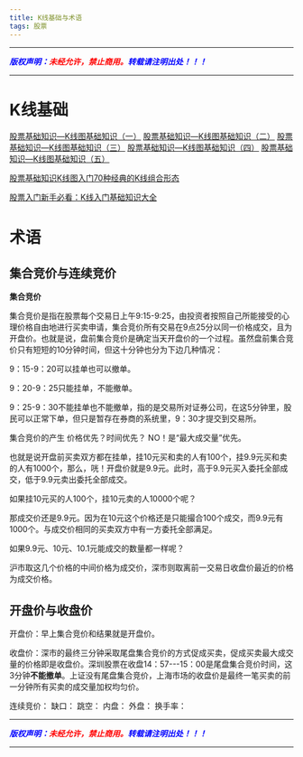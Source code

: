 ```yaml
---
title: K线基础与术语
tags: 股票
---
```


------


***<font color=blue>版权声明：</font><font color=red>未经允许，禁止商用。</font><font color=blue>转载请注明出处！！！</font>***

------

# K线基础
[股票基础知识—K线图基础知识（一）](https://zhuanlan.zhihu.com/p/24206256)
[股票基础知识—K线图基础知识（二）](https://zhuanlan.zhihu.com/p/24252642)
[股票基础知识—K线图基础知识（三）](https://zhuanlan.zhihu.com/p/24378669)
[股票基础知识—K线图基础知识（四）](https://zhuanlan.zhihu.com/p/24442271)
[股票基础知识—K线图基础知识（五）](https://zhuanlan.zhihu.com/p/24522656)


[股票基础知识K线图入门70种经典的K线组合形态](https://zhuanlan.zhihu.com/p/633216676)

[股票入门新手必看：K线入门基础知识大全](https://zhuanlan.zhihu.com/p/351391955)


# 术语
## 集合竞价与连续竞价
**集合竞价**

集合竞价是指在股票每个交易日上午9:15-9:25，由投资者按照自己所能接受的心理价格自由地进行买卖申请，集合竞价所有交易在9点25分以同一价格成交，且为开盘价。也就是说，盘前集合竞价是确定当天开盘价的一个过程。虽然盘前集合竞价只有短短的10分钟时间，但这十分钟也分为下边几种情况：

9：15-9：20可以挂单也可以撤单。

9：20-9：25只能挂单，不能撤单。

9：25-9：30不能挂单也不能撤单，指的是交易所对证券公司，在这5分钟里，股民可以正常下单，但只是暂存在券商的系统里，9：30才提交到交易所。

集合竞价的产生
价格优先？时间优先？ NO！是“最大成交量”优先。

也就是说开盘前买卖双方都在挂单，挂10元买和卖的人有100个，挂9.9元买和卖的人有1000个，那么，咣！开盘价就是9.9元。此时，高于9.9元买入委托全部成交，低于9.9元卖出委托全部成交。

如果挂10元买的人100个，挂10元卖的人10000个呢？

那成交价还是9.9元。因为在10元这个价格还是只能撮合100个成交，而9.9元有1000个。与成交价相同的买卖双方中有一方委托全部满足。

如果9.9元、10元、10.1元能成交的数量都一样呢？

沪市取这几个价格的中间价格为成交价，深市则取离前一交易日收盘价最近的价格为成交价格。

## 开盘价与收盘价

开盘价：早上集合竞价和结果就是开盘价。

收盘价：深市的最终三分钟采取尾盘集合竞价的方式促成买卖，促成买卖最大成交量的价格即是收盘价。深圳股票在收盘14：57---15：00是尾盘集合竞价时间，这3分钟**不能撤单**。上证没有尾盘集合竞价，上海市场的收盘价是最终一笔买卖的前一分钟所有买卖的成交量加权均匀价。



连续竞价：
缺口：
跳空：
内盘：
外盘：
换手率：




------

***<font color=blue>版权声明：</font><font color=red>未经允许，禁止商用。</font><font color=blue>转载请注明出处！！！</font>***

------
